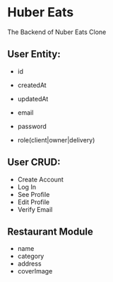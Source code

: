  # Huber Eats

The Backend of Nuber Eats Clone

## User Entity:
- id
- createdAt
- updatedAt

- email
- password
- role(client|owner|delivery) <!-- role : 배고픈 사람 | owner: 주방장 | delivery : 배달원 -->

## User CRUD:
- Create Account
- Log In
- See Profile
- Edit Profile
- Verify Email

## Restaurant Module
- name
- category
- address
- coverImage